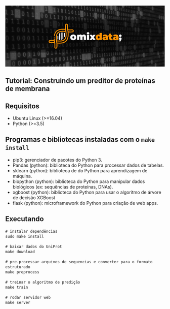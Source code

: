 ![](assets/omixdata.png)
## Tutorial: Construindo um preditor de proteínas de membrana

## Requisitos

- Ubuntu Linux (>=16.04)
- Python (>=3.5)

## Programas e bibliotecas instaladas com o `make install`

- pip3: gerenciador de pacotes do Python 3.
- Pandas (python): biblioteca do Python para processar dados de tabelas.
- sklearn (python): biblioteca de do Python para aprendizagem de máquina.
- biopython (python): biblioteca do Python para manipular dados biológicos (ex: sequências de proteínas, DNAs).
- xgboost (python): biblioteca do Python para usar o algoritmo de árvore de decisão XGBoost 
- flask (python): microframework do Python para criação de web apps.

## Executando

```
# instalar dependências
sudo make install

# baixar dados do UniProt
make download

# pre-processar arquivos de sequencias e converter para o formato estruturado
make preprocess

# treinar o algoritmo de predição
make train

# rodar servidor web
make server
```


